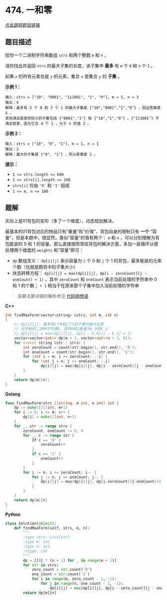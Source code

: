 # 474. 一和零

[点此跳转题目链接](https://leetcode.cn/problems/ones-and-zeroes/description/)

## 题目描述

给你一个二进制字符串数组 `strs` 和两个整数 `m` 和 `n` 。

请你找出并返回 `strs` 的最大子集的长度，该子集中 **最多** 有 `m` 个 `0` 和 `n` 个 `1` 。

如果 `x` 的所有元素也是 `y` 的元素，集合 `x` 是集合 `y` 的 **子集** 。

 

**示例 1：**

```
输入：strs = ["10", "0001", "111001", "1", "0"], m = 5, n = 3
输出：4
解释：最多有 5 个 0 和 3 个 1 的最大子集是 {"10","0001","1","0"} ，因此答案是 4 。
其他满足题意但较小的子集包括 {"0001","1"} 和 {"10","1","0"} 。{"111001"} 不满足题意，因为它含 4 个 1 ，大于 n 的值 3 。
```

**示例 2：**

```
输入：strs = ["10", "0", "1"], m = 1, n = 1
输出：2
解释：最大的子集是 {"0", "1"} ，所以答案是 2 。
```

 

**提示：**

- `1 <= strs.length <= 600`
- `1 <= strs[i].length <= 100`
- `strs[i]` 仅由 `'0'` 和 `'1'` 组成
- `1 <= m, n <= 100`



## 题解

实际上是01背包的变形（多了一个维度），动态规划解决。

最基本的01背包对应的物品只有“重量”和“价值”，背包自身的限制只有 **一个** “容量”，但是本题中，很显然，类似“容量”的值有两个： `m` 和 `n` ，可以分别理解为背包能装的 0 和 1 的容量。那么直接按照常规背包的解决方案，多加一层循环以便处理两个维度的 `weights` 和”容量“即可：

- `dp` 数组含义： `dp[i][j]` 表示容量为 `i` 个 0 和 `j` 个 1 的背包，最多能装的元素个数（也就是题目中的子集大小）
- 状态转移方程： `dp[i][j] = max(dp[i][j], dp[i - zeroCount][j - oneCount] + 1)` ，其中 `zeroCount` 和 `oneCount` 表示当前处理的字符串中 0 和 1 的个数； `+ 1` 相当于在原来那个子集中加入当前处理的字符串

> 该算法更详细的解析参见 [代码随想录](https://programmercarl.com/0474.一和零.html#思路) 

**C++**

```cpp
int findMaxForm(vector<string> &strs, int m, int n)
{
    // dp[i][j]: 最多有i个0和j个1的子集的最大长度
    // 对于新的二进制字符串k，其中0和1数量为k_0和k_1:
    // dp[i][j] = max(dp[i][j], dp[i - k_0][j - k_1] + 1)
    vector<vector<int>> dp(m + 1, vector<int>(n + 1, 0));
    for (const string &str : strs) {
        int zeroCount = count(str.begin(), str.end(), '0');
        int oneCount = count(str.begin(), str.end(), '1');
        for (int i = m; i >= zeroCount; --i) {
            for (int j = n; j >= oneCount; --j) 
                dp[i][j] = max(dp[i][j], dp[i - zeroCount][j - oneCount] + 1);
        }
    }
    return dp[m][n];
}
```

**Golang**

```go
func findMaxForm(strs []string, m int, n int) int {
	dp := make([][]int, m+1)
	for i := 0; i <= m; i++ {
		dp[i] = make([]int, n+1)
	}
	for _, str := range strs {
		zeroCount, oneCount := 0, 0
		for _, c := range str {
			if c == '0' {
				zeroCount++
			}
			if c == '1' {
				oneCount++
			}
		}
		for i := m; i >= zeroCount; i-- {
			for j := n; j >= oneCount; j-- {
				dp[i][j] = max(dp[i][j], dp[i-zeroCount][j-oneCount]+1)
			}
		}
	}
	return dp[m][n]
}
```

**Python**

```python
class Solution(object):
    def findMaxForm(self, strs, m, n):
        """
        :type strs: List[str]
        :type m: int
        :type n: int
        :rtype: int
        """
        dp = [[0] * (n + 1) for _ in range(m + 1)]
        for str in strs:
            zero_count = str.count('0')
            one_count = str.count('1')
            for i in range(m, zero_count - 1, -1):
                for j in range(n, one_count - 1, -1):
                    dp[i][j] = max(dp[i][j], dp[i - zero_count][j - one_count] + 1)
        return dp[m][n]
    
```

